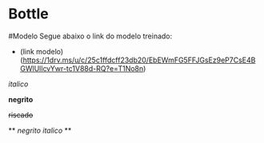 # Bottle

#Modelo
Segue abaixo o link do modelo treinado:
- (link modelo)(https://1drv.ms/u/c/25c1ffdcff23db20/EbEWmFG5FFJGsEz9eP7CsE4BGWlUllcvYwr-tc1V88d-RQ?e=T1No8n)

_italico_

__negrito__

~~riscado~~

** _negrito italico_ **